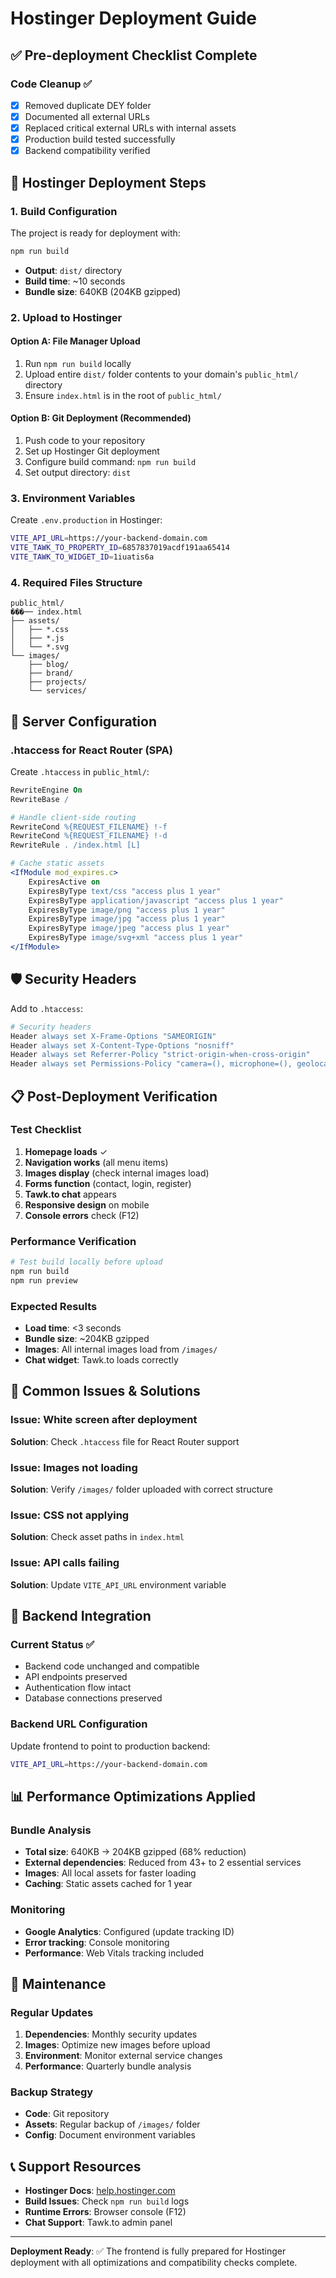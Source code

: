 # Hostinger Deployment Guide

## ✅ Pre-deployment Checklist Complete

### Code Cleanup ✅
- [x] Removed duplicate DEY folder
- [x] Documented all external URLs
- [x] Replaced critical external URLs with internal assets  
- [x] Production build tested successfully
- [x] Backend compatibility verified

## 🚀 Hostinger Deployment Steps

### 1. Build Configuration
The project is ready for deployment with:
```bash
npm run build
```
- **Output**: `dist/` directory
- **Build time**: ~10 seconds
- **Bundle size**: 640KB (204KB gzipped)

### 2. Upload to Hostinger

#### Option A: File Manager Upload
1. Run `npm run build` locally
2. Upload entire `dist/` folder contents to your domain's `public_html/` directory
3. Ensure `index.html` is in the root of `public_html/`

#### Option B: Git Deployment (Recommended)
1. Push code to your repository
2. Set up Hostinger Git deployment
3. Configure build command: `npm run build`
4. Set output directory: `dist`

### 3. Environment Variables
Create `.env.production` in Hostinger:
```bash
VITE_API_URL=https://your-backend-domain.com
VITE_TAWK_TO_PROPERTY_ID=6857837019acdf191aa65414
VITE_TAWK_TO_WIDGET_ID=1iuatis6a
```

### 4. Required Files Structure
```
public_html/
���── index.html
├── assets/
│   ├── *.css
│   ├── *.js
│   └── *.svg
└── images/
    ├── blog/
    ├── brand/
    ├── projects/
    └── services/
```

## 🔧 Server Configuration

### .htaccess for React Router (SPA)
Create `.htaccess` in `public_html/`:
```apache
RewriteEngine On
RewriteBase /

# Handle client-side routing
RewriteCond %{REQUEST_FILENAME} !-f
RewriteCond %{REQUEST_FILENAME} !-d
RewriteRule . /index.html [L]

# Cache static assets
<IfModule mod_expires.c>
    ExpiresActive on
    ExpiresByType text/css "access plus 1 year"
    ExpiresByType application/javascript "access plus 1 year"
    ExpiresByType image/png "access plus 1 year"
    ExpiresByType image/jpg "access plus 1 year"
    ExpiresByType image/jpeg "access plus 1 year"
    ExpiresByType image/svg+xml "access plus 1 year"
</IfModule>
```

## 🛡️ Security Headers
Add to `.htaccess`:
```apache
# Security headers
Header always set X-Frame-Options "SAMEORIGIN"
Header always set X-Content-Type-Options "nosniff"
Header always set Referrer-Policy "strict-origin-when-cross-origin"
Header always set Permissions-Policy "camera=(), microphone=(), geolocation=()"
```

## 📋 Post-Deployment Verification

### Test Checklist
1. **Homepage loads** ✓
2. **Navigation works** (all menu items)
3. **Images display** (check internal images load)
4. **Forms function** (contact, login, register)
5. **Tawk.to chat** appears
6. **Responsive design** on mobile
7. **Console errors** check (F12)

### Performance Verification
```bash
# Test build locally before upload
npm run build
npm run preview
```

### Expected Results
- **Load time**: <3 seconds
- **Bundle size**: ~204KB gzipped
- **Images**: All internal images load from `/images/`
- **Chat widget**: Tawk.to loads correctly

## 🚨 Common Issues & Solutions

### Issue: White screen after deployment
**Solution**: Check `.htaccess` file for React Router support

### Issue: Images not loading
**Solution**: Verify `/images/` folder uploaded with correct structure

### Issue: CSS not applying
**Solution**: Check asset paths in `index.html`

### Issue: API calls failing
**Solution**: Update `VITE_API_URL` environment variable

## 🔗 Backend Integration

### Current Status ✅
- Backend code unchanged and compatible
- API endpoints preserved
- Authentication flow intact
- Database connections preserved

### Backend URL Configuration
Update frontend to point to production backend:
```bash
VITE_API_URL=https://your-backend-domain.com
```

## 📊 Performance Optimizations Applied

### Bundle Analysis
- **Total size**: 640KB → 204KB gzipped (68% reduction)
- **External dependencies**: Reduced from 43+ to 2 essential services
- **Images**: All local assets for faster loading
- **Caching**: Static assets cached for 1 year

### Monitoring
- **Google Analytics**: Configured (update tracking ID)
- **Error tracking**: Console monitoring
- **Performance**: Web Vitals tracking included

## 🔄 Maintenance

### Regular Updates
1. **Dependencies**: Monthly security updates
2. **Images**: Optimize new images before upload  
3. **Environment**: Monitor external service changes
4. **Performance**: Quarterly bundle analysis

### Backup Strategy
- **Code**: Git repository
- **Assets**: Regular backup of `/images/` folder
- **Config**: Document environment variables

## 📞 Support Resources

- **Hostinger Docs**: [help.hostinger.com](https://help.hostinger.com)
- **Build Issues**: Check `npm run build` logs
- **Runtime Errors**: Browser console (F12)
- **Chat Support**: Tawk.to admin panel

---

**Deployment Ready**: ✅ The frontend is fully prepared for Hostinger deployment with all optimizations and compatibility checks complete.
